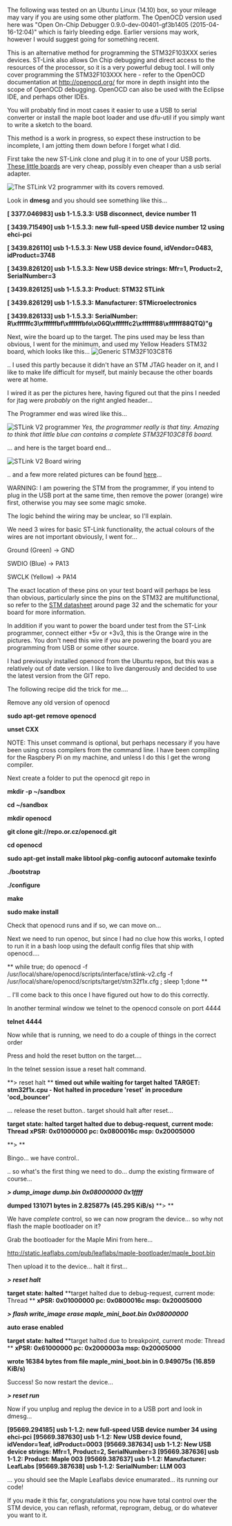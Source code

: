 The following was tested on an Ubuntu Linux (14.10) box, so your mileage may vary if you are using some other platform. The OpenOCD version used here was "Open On-Chip Debugger 0.9.0-dev-00401-gf3b1405 (2015-04-16-12:04)" which is fairly bleeding edge. Earlier versions may work, however I would suggest going for something recent.
 
This is an alternative method for programming the STM32F103XXX series devices. ST-Link also allows On Chip debugging and direct access to the resources of the processor, so it is a very powerful debug tool. I will only cover programming the STM32F103XXX here - refer to the OpenOCD documentation at http://openocd.org/ for more in depth insight into the scope of OpenOCD debugging. OpenOCD can also be used with the Eclipse IDE, and perhaps other IDEs. 

You will probably find in most cases it easier to use a USB to serial converter or install the maple boot loader and use dfu-util if you simply want to write a sketch to the board. 

This method is a work in progress, so expect these instruction to be incomplete, I am jotting them down before I forget what I did. 

First take the new ST-Link clone and plug it in to one of your USB ports. [These little boards](http://www.ebay.com/itm/ST-Link-V2-Shell-STM8-STM32-Emulator-Download-Programmer-Debugger-Random-Color-/371295635365?pt=LH_DefaultDomain_2&hash=item5672f1c7a5) are very cheap, possibly even cheaper than a usb serial adapter. 

![The STLink V2 programmer with its covers removed.](https://lh6.googleusercontent.com/-9PyZ0CJAEQ8/VS-0qTdKiSI/AAAAAAAACCA/0JycppEupY8/w953-h715-no/IMG_0168.JPG)


Look in **dmesg** and you should see something like this...

**[ 3377.046983] usb 1-1.5.3.3: USB disconnect, device number 11**

**[ 3439.715490] usb 1-1.5.3.3: new full-speed USB device number 12 using ehci-pci**

**[ 3439.826110] usb 1-1.5.3.3: New USB device found, idVendor=0483, idProduct=3748**

**[ 3439.826120] usb 1-1.5.3.3: New USB device strings: Mfr=1, Product=2, SerialNumber=3**

**[ 3439.826125] usb 1-1.5.3.3: Product: STM32 STLink**

**[ 3439.826129] usb 1-1.5.3.3: Manufacturer: STMicroelectronics**

**[ 3439.826133] usb 1-1.5.3.3: SerialNumber: R\xffffffc3\xffffffbf\xffffffbfo\x06Q\xffffffc2\xffffff88\xffffff88QTQ)"g**

Next, wire the board up to the target. The pins used may be less than obvious, I went for the minimum, and used my Yellow Headers STM32 board, which looks like this...
![Generic STM32F103C8T6](https://lh3.googleusercontent.com/-ohiI0rIgvgY/VODXkdmweZI/AAAAAAAAB8k/B3Ncrwwzgyk/w777-h583-no/RIMG0602.JPG)

.. I used this partly because it didn't have an STM JTAG header on it, and I like to make life difficult for myself, but mainly because the other boards were at home. 

I wired it as per the pictures here, having figured out that the pins I needed for jtag were *probably* on the right angled header... 

The Programmer end was wired like this...

![STLink V2 programmer](https://lh4.googleusercontent.com/-C7DNBrlaMTM/VS-2Fj8yVoI/AAAAAAAACCk/Opx0x4sQe5I/w1193-h895-no/IMG_0169.JPG)
_Yes, the programmer really is that tiny. Amazing to think that little blue can contains a complete STM32F103C8T6 board._

... and here is the target board end...

![STLink V2 Board wiring](https://lh4.googleusercontent.com/-NdBz7TJesHk/VS-0rFF-73I/AAAAAAAACCQ/yQzSBV6m3_M/w1193-h895-no/IMG_0170.JPG)

.. and a few more related pictures can be found [here](https://plus.google.com/u/0/photos/+AndrewHull-penguin-droppings/albums/6115348934192197553/6138323441149647122?pid=6138323441149647122&oid=111082960064282217370)...

WARNING: I am powering the STM from the programmer, if you intend to plug in the USB port at the same time, then remove the power (orange) wire first, otherwise you may see some magic smoke.

The logic behind the wiring may be unclear, so I'll explain.
 
We need 3 wires for basic ST-Link functionality, the actual colours of the wires are not important obviously, I went for...   

Ground (Green) -> GND

SWDIO (Blue)   -> PA13

SWCLK (Yellow) -> PA14 

The exact location of these pins on your test board will perhaps be less than obvious, particularly since the pins on the STM32 are multifunctional, so refer to the [STM datasheet](http://www.st.com/web/en/resource/technical/document/datasheet/CD00161566.pdf) around page 32 and the schematic for your board for more information. 

In addition if you want to power the board under test from the ST-Link programmer, connect either +5v or +3v3, this is the Orange wire in the pictures. 
You don't need this wire if you are powering the board you are programming from USB or some other source.  

I had previously installed openocd from the Ubuntu repos, but this was a relatively out of date version. I like to live dangerously and decided to use the latest version from the GIT repo.

The following recipe did the trick for me....

Remove any old version of openocd

**sudo apt-get remove openocd**

**unset CXX** 

NOTE: This unset command is optional, but perhaps necessary if you have been using cross compilers from the command line. I have been compiling for the Raspbery Pi on my machine, and unless I do this I get the wrong compiler.

Next create a folder to put the openocd git repo in

**mkdir -p ~/sandbox**

**cd ~/sandbox**

**mkdir openocd**

**git clone git://repo.or.cz/openocd.git**

**cd openocd**

**sudo apt-get install make libtool pkg-config autoconf automake texinfo**

**./bootstrap**

**./configure**

**make**

**sudo make install**

Check that openocd runs and if so, we can move on...

Next we need to run openoc, but since I had no clue how this works, I opted to run it in a bash loop using the default config files that ship with openocd....

** while true; do openocd  -f /usr/local/share/openocd/scripts/interface/stlink-v2.cfg -f /usr/local/share/openocd/scripts/target/stm32f1x.cfg ; sleep 1;done **

.. I'll come back to this once I have figured out how to do this correctly.

In another terminal window we telnet to the openocd console on port 4444

**telnet 4444**

Now while that is running, we need to do a couple of things in the correct order

Press and hold the reset button on the target....

In the telnet session issue a reset halt command.

**> reset halt **
**timed out while waiting for target halted**
**TARGET: stm32f1x.cpu - Not halted**
**in procedure 'reset'**
**in procedure 'ocd_bouncer'**

... release the reset button.. target should halt after reset...

**target state: halted**
**target halted due to debug-request, current mode: Thread**
**xPSR: 0x01000000 pc: 0x0800016c msp: 0x20005000**

**> **

Bingo... we have control.. 

.. so what's the first thing we need to do... dump the existing firmware of course...

_**> dump_image dump.bin 0x08000000 0x1ffff**_

**dumped 131071 bytes in 2.825877s (45.295 KiB/s)**
**> **

We have *complete* control, so we can now program the device... so why not flash the maple bootloader on it?

Grab the bootloader for the Maple Mini from here... 

http://static.leaflabs.com/pub/leaflabs/maple-bootloader/maple_boot.bin

Then upload it to the device... halt it first... 

_**> reset halt**_

**target state: halted**
**target halted due to debug-request, current mode: Thread **
**xPSR: 0x01000000 pc: 0x0800016c msp: 0x20005000**

_**> flash write_image erase maple_mini_boot.bin  0x08000000**_

**auto erase enabled**

**target state: halted**
**target halted due to breakpoint, current mode: Thread **
**xPSR: 0x61000000 pc: 0x2000003a msp: 0x20005000**

**wrote 16384 bytes from file maple_mini_boot.bin in 0.949075s (16.859 KiB/s)**

Success! So now restart the device...

_**> reset run**_
 
Now if you unplug and replug the device in to a USB port and look in dmesg...

**[95669.294185] usb 1-1.2: new full-speed USB device number 34 using ehci-pci**
**[95669.387630] usb 1-1.2: New USB device found, idVendor=1eaf, idProduct=0003**
**[95669.387634] usb 1-1.2: New USB device strings: Mfr=1, Product=2, SerialNumber=3**
**[95669.387636] usb 1-1.2: Product: Maple 003**
**[95669.387637] usb 1-1.2: Manufacturer: LeafLabs**
**[95669.387638] usb 1-1.2: SerialNumber: LLM 003**
 
... you should see the Maple Leaflabs device enumarated... its running our code! 

If you made it this far, congratulations you now have total control over the STM device, you can reflash, reformat, reprogram, debug, or do whatever you want to it. 